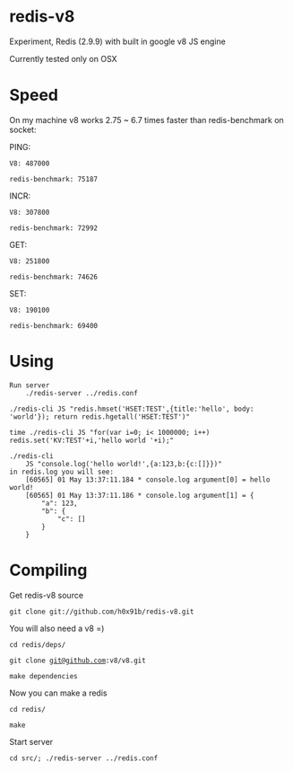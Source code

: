 redis-v8
========

Experiment, Redis (2.9.9) with built in google v8 JS engine

Currently tested only on OSX

Speed
=====

On my machine v8 works 2.75 ~ 6.7 times faster than redis-benchmark on socket:

PING: 
	
	V8: 487000
	
	redis-benchmark: 75187

INCR:
	
	V8: 307800
	
	redis-benchmark: 72992

GET:
	
	V8: 251800
	
	redis-benchmark: 74626

SET:
	
	V8: 190100
	
	redis-benchmark: 69400

Using
=====
	Run server
		./redis-server ../redis.conf

	./redis-cli JS "redis.hmset('HSET:TEST',{title:'hello', body: 'world'}); return redis.hgetall('HSET:TEST')"

	time ./redis-cli JS "for(var i=0; i< 1000000; i++) redis.set('KV:TEST'+i,'hello world '+i);"

	./redis-cli
		JS "console.log('hello world!',{a:123,b:{c:[]}})"
	in redis.log you will see:
		[60565] 01 May 13:37:11.184 * console.log argument[0] = hello world!
		[60565] 01 May 13:37:11.186 * console.log argument[1] = {
			"a": 123,
			"b": {
				"c": []
			}
		}


Compiling
=========

Get redis-v8 source

<code>git clone git://github.com/h0x91b/redis-v8.git</code>

You will also need a v8 =)

<code>cd redis/deps/</code>

<code>git clone git@github.com:v8/v8.git</code>

<code>make dependencies</code>

Now you can make a redis

<code>cd redis/</code>

<code>make</code>

Start server

<code>cd src/; ./redis-server ../redis.conf</code>
